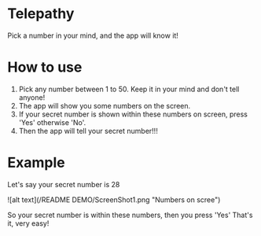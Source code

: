 # Telepathy
Pick a number in your mind, and the app will know it!

# How to use
1. Pick any number between 1 to 50. Keep it in your mind and don't tell anyone!
2. The app will show you some numbers on the screen.
3. If your secret number is shown within these numbers on screen, press 'Yes' otherwise 'No'.
4. Then the app will tell your secret number!!!

# Example
Let's say your secret number is 28

![alt text](/README DEMO/ScreenShot1.png "Numbers on scree")

So your secret number is within these numbers, then you press 'Yes'
That's it, very easy!
